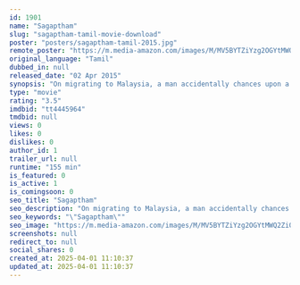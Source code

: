 ```yaml
---
id: 1901
name: "Sagaptham"
slug: "sagaptham-tamil-movie-download"
poster: "posters/sagaptham-tamil-2015.jpg"
remote_poster: "https://m.media-amazon.com/images/M/MV5BYTZiYzg2OGYtMWQ2Zi00MjQzLWFmMTMtMDBlODA3MjI1Y2Q1XkEyXkFqcGdeQXVyMTEzNzg0Mjkx._V1_SX300.jpg"
original_language: "Tamil"
dubbed_in: null
released_date: "02 Apr 2015"
synopsis: "On migrating to Malaysia, a man accidentally chances upon a career as a detective."
type: "movie"
rating: "3.5"
imdbid: "tt4445964"
tmdbid: null
views: 0
likes: 0
dislikes: 0
author_id: 1
trailer_url: null
runtime: "155 min"
is_featured: 0
is_active: 1
is_comingsoon: 0
seo_title: "Sagaptham"
seo_description: "On migrating to Malaysia, a man accidentally chances upon a career as a detective."
seo_keywords: "\"Sagaptham\""
seo_image: "https://m.media-amazon.com/images/M/MV5BYTZiYzg2OGYtMWQ2Zi00MjQzLWFmMTMtMDBlODA3MjI1Y2Q1XkEyXkFqcGdeQXVyMTEzNzg0Mjkx._V1_SX300.jpg"
screenshots: null
redirect_to: null
social_shares: 0
created_at: 2025-04-01 11:10:37
updated_at: 2025-04-01 11:10:37
---
```


